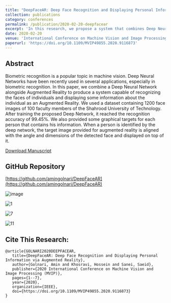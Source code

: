 ```yaml
---
title: "DeepFaceAR: Deep Face Recognition and Displaying Personal Information via Augmented Reality"
collection: publications
category: conferences
permalink: /publication/2020-02-20-deepfacear
excerpt: 'In this research, we propose a system that combines Deep Neural Networks and Augmented Reality to recognize faces and display information about individuals. [Download Manuscript](https://www.researchgate.net/profile/Amin-Golnari/publication/340341835_DeepFaceAR_Deep_Face_Recognition_and_Displaying_Personal_Information_via_Augmented_Reality/links/60e42053299bf1ea9ee5d503/DeepFaceAR-Deep-Face-Recognition-and-Displaying-Personal-Information-via-Augmented-Reality.pdf)'
date: 2020-02-20
venue: 'International Conference on Machine Vision and Image Processing (MVIP)'
paperurl: 'https://doi.org/10.1109/MVIP49855.2020.9116873'
---
```


## Abstract

Biometric recognition is a popular topic in machine vision. Deep Neural Networks have been recently used in several applications, especially in biometric recognition. In this paper, we combine a Deep Neural Network alongside Augmented Reality to produce a system capable of recognizing the faces of individuals and displaying some information about the individual as an Augmented Reality. We used a dataset containing 1200 face images of 100 faculty members of the Shahrood University of Technology. After training the proposed Deep Network, it reached the recognition accuracy of 99.45%. We also provided some graphical targets for each person that contains his information. When a person is identified by the deep network, the target image provided for augmented reality is aligned with the angle and dimensions of the detected face and displayed on top of it.

[Download Manuscript](https://www.researchgate.net/profile/Amin-Golnari/publication/340341835_DeepFaceAR_Deep_Face_Recognition_and_Displaying_Personal_Information_via_Augmented_Reality/links/60e42053299bf1ea9ee5d503/DeepFaceAR-Deep-Face-Recognition-and-Displaying-Personal-Information-via-Augmented-Reality.pdf)

## GitHub Repository    
[https://github.com/amingolnari/DeepFaceAR](https://github.com/amingolnari/DeepFaceAR)

![image](https://github.com/user-attachments/assets/bab700cf-d2a7-424c-b077-cf8e0c5e0806)

![1](https://github.com/user-attachments/assets/52d9129c-c0fc-4ba8-bfc6-859c743bd0d5)

![7](https://github.com/user-attachments/assets/681cff19-cffa-4c19-8792-dbdfe16bbc24)

![11](https://github.com/user-attachments/assets/2e2538be-46a8-47a4-8e5d-c4ca01472835)




## Cite This Research:

    @article{GOLNARI2020DEEPFACEAR,
       title={DeepFaceAR: Deep Face Recognition and Displaying Personal Information via Augmented Reality},
       author={Golnari, Amin and Khosravi, Hossein and Sanei, Saeid},
       publisher={2020 International Conference on Machine Vision and Image Processing (MVIP)},
       pages={1--7},
       year={2020},
       organization={IEEE},
       doi={https://doi.org/10.1109/MVIP49855.2020.9116873}
    }

